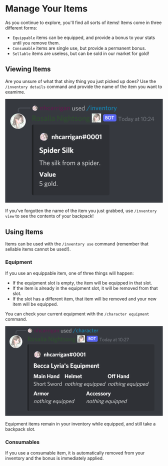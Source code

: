 # Manage Your Items

As you continue to explore, you'll find all sorts of items! Items come in three different forms:

- `Equippable` items can be equipped, and provide a bonus to your stats until you remove them.
- `Consumable` items are single use, but provide a permanent bonus.
- `Sellable` items are useless, but can be sold in our market for gold!

## Viewing Items

Are you unsure of what that shiny thing you just picked up does? Use the `/inventory details` command and provide the name of the item you want to examime.

![image depicting the details of an item](./img/inventory-details.png)

If you've forgotten the name of the item you just grabbed, use `/inventory view` to see the contents of your backpack!

## Using Items

Items can be used with the `/inventory use` command (remember that sellable items cannot be used!).

### Equipment

If you use an equippable item, one of three things will happen:

- If the equipment slot is empty, the item will be equipped in that slot.
- If the item is already in the equipment slot, it will be removed from that slot.
- If the slot has a different item, that item will be removed and your new item will be equipped.

You can check your current equipment with the `/character equipment` command.

![image depicting a character's equipment](./img/equipment-view.png)

Equipment items remain in your inventory while equipped, and still take a backpack slot.

### Consumables

If you use a consumable item, it is automatically removed from your inventory and the bonus is immediately applied.

<!-- Add market info here! -->
